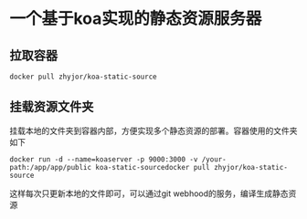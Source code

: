 # 一个基于koa实现的静态资源服务器

## 拉取容器
```
docker pull zhyjor/koa-static-source
```

## 挂载资源文件夹
挂载本地的文件夹到容器内部，方便实现多个静态资源的部署。容器使用的文件夹如下
```
docker run -d --name=koaserver -p 9000:3000 -v /your-path:/app/app/public koa-static-sourcedocker pull zhyjor/koa-static-source
```
这样每次只更新本地的文件即可，可以通过git webhood的服务，编译生成静态资源
